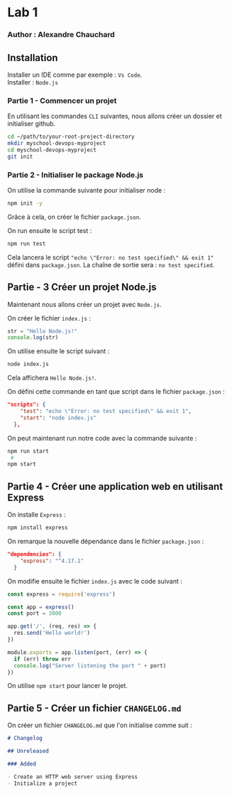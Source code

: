 # Lab 1 

### Author : Alexandre Chauchard

## Installation 

Installer un IDE comme par exemple : `Vs Code`.\
Installer : `Node.js`

### Partie 1 - Commencer un projet

En utilisant les commandes `CLI` suivantes, nous allons créer un dossier et initialiser github.

``` bash
cd ~/path/to/your-root-project-directory
mkdir myschool-devops-myproject
cd myschool-devops-myproject
git init
```

### Partie 2 - Initialiser le package Node.js

On utilise la commande suivante pour initialiser node :

``` bash
npm init -y
```

Grâce à cela, on créer le fichier `package.json`.

On run ensuite le script test :

```bash
npm run test
```

Cela lancera le script `"echo \"Error: no test specified\" && exit 1"` défini dans `package.json`. La chaîne de sortie sera : `no test specified`.

## Partie - 3 Créer un projet Node.js

Maintenant nous allons créer un projet avec `Node.js`.

On créer le fichier `index.js` :

``` javascript
str = "Hello Node.js!"
console.log(str)
```

On utilise ensuite le script suivant : 

``` BASH
node index.js
```

Cela affichera `Hello Node.js!`.

On défini cette commande en tant que script dans le fichier `package.json` :

``` json
"scripts": {
    "test": "echo \"Error: no test specified\" && exit 1",
    "start": "node index.js"
  },
```

On peut maintenant run notre code avec la commande suivante :

``` bash
npm run start
 #
npm start
```

## Partie 4 - Créer une application web en utilisant Express

On installe `Express` :

``` bash
npm install express
```

On remarque la nouvelle dépendance dans le fichier `package.json` :

``` json
"dependencies": {
    "express": "^4.17.1"
  }
```

On modifie ensuite le fichier `index.js` avec le code suivant :

``` javascript
const express = require('express')

const app = express()
const port = 3000

app.get('/', (req, res) => {
  res.send('Hello world!')
})

module.exports = app.listen(port, (err) => {
  if (err) throw err
  console.log("Server listening the port " + port)
})
```

On utilise `npm start` pour lancer le projet.

## Partie 5 - Créer un fichier `CHANGELOG.md`

On créer un fichier `CHANGELOG.md` que l'on initialise comme suit :

``` md
# Changelog

## Unreleased

### Added

- Create an HTTP web server using Express
- Initialize a project
```

